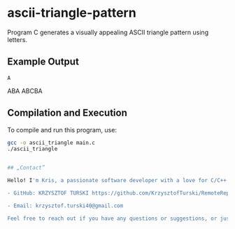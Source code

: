 # ascii-triangle-pattern
Program C generates a visually appealing ASCII triangle pattern using letters.


## Example Output
    A
   ABA
  ABCBA 


## Compilation and Execution
To compile and run this program, use:
```bash
gcc -o ascii_triangle main.c
./ascii_triangle


## „Contact”

Hello! I'm Kris, a passionate software developer with a love for C/C++ programming. 

- GitHub: KRZYSZTOF TURSKI https://github.com/KrzysztofTurski/RemoteRepo

- Email: krzysztof.turski40@gmail.com

Feel free to reach out if you have any questions or suggestions, or just want to connect!

